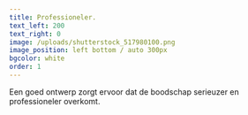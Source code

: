 ```yaml
---
title: Professioneler.
text_left: 200
text_right: 0
image: /uploads/shutterstock_517980100.png
image_position: left bottom / auto 300px
bgcolor: white
order: 1
---
```


Een goed ontwerp zorgt ervoor dat de boodschap serieuzer en professioneler overkomt.